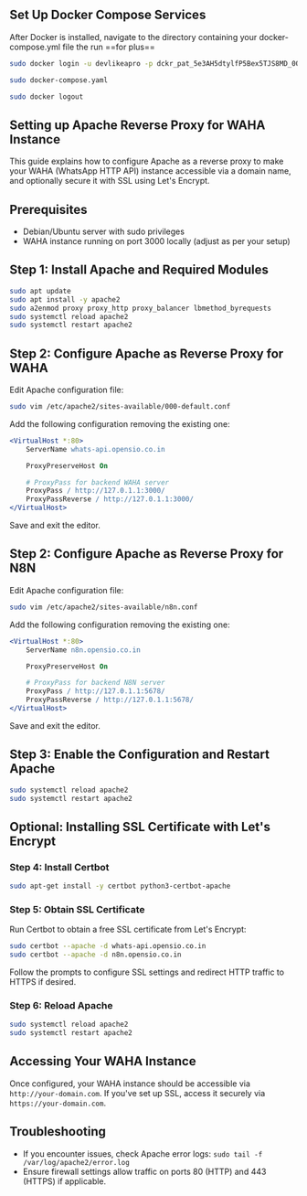 ## Set Up Docker Compose Services
After Docker is installed, navigate to the directory containing your docker-compose.yml file the run ==for plus==

```bash
sudo docker login -u devlikeapro -p dckr_pat_5e3AH5dtylfP5Bex5TJS8MD_0Os

sudo docker-compose.yaml

sudo docker logout
```

## Setting up Apache Reverse Proxy for WAHA Instance

This guide explains how to configure Apache as a reverse proxy to make your WAHA (WhatsApp HTTP API) instance accessible via a domain name, and optionally secure it with SSL using Let's Encrypt.

## Prerequisites

- Debian/Ubuntu server with sudo privileges
- WAHA instance running on port 3000 locally (adjust as per your setup)

## Step 1: Install Apache and Required Modules

```bash
sudo apt update
sudo apt install -y apache2
sudo a2enmod proxy proxy_http proxy_balancer lbmethod_byrequests
sudo systemctl reload apache2
sudo systemctl restart apache2
```

## Step 2: Configure Apache as Reverse Proxy for WAHA

Edit Apache configuration file:

```bash
sudo vim /etc/apache2/sites-available/000-default.conf
```

Add the following configuration removing the existing one:

```apache
<VirtualHost *:80>
    ServerName whats-api.opensio.co.in

    ProxyPreserveHost On

    # ProxyPass for backend WAHA server
    ProxyPass / http://127.0.1.1:3000/
    ProxyPassReverse / http://127.0.1.1:3000/
</VirtualHost>
```

Save and exit the editor.

## Step 2: Configure Apache as Reverse Proxy for N8N

Edit Apache configuration file:

```bash
sudo vim /etc/apache2/sites-available/n8n.conf
```

Add the following configuration removing the existing one:

```apache
<VirtualHost *:80>
    ServerName n8n.opensio.co.in

    ProxyPreserveHost On

    # ProxyPass for backend N8N server
    ProxyPass / http://127.0.1.1:5678/
    ProxyPassReverse / http://127.0.1.1:5678/
</VirtualHost>
```

Save and exit the editor.

## Step 3: Enable the Configuration and Restart Apache

```bash
sudo systemctl reload apache2
sudo systemctl restart apache2
```

## Optional: Installing SSL Certificate with Let's Encrypt

### Step 4: Install Certbot

```bash
sudo apt-get install -y certbot python3-certbot-apache
```

### Step 5: Obtain SSL Certificate

Run Certbot to obtain a free SSL certificate from Let's Encrypt:

```bash
sudo certbot --apache -d whats-api.opensio.co.in
sudo certbot --apache -d n8n.opensio.co.in
```

Follow the prompts to configure SSL settings and redirect HTTP traffic to HTTPS if desired.

### Step 6: Reload Apache

```bash
sudo systemctl reload apache2
sudo systemctl restart apache2
```

## Accessing Your WAHA Instance

Once configured, your WAHA instance should be accessible via `http://your-domain.com`. If you've set up SSL, access it securely via `https://your-domain.com`.

## Troubleshooting

- If you encounter issues, check Apache error logs: `sudo tail -f /var/log/apache2/error.log`
- Ensure firewall settings allow traffic on ports 80 (HTTP) and 443 (HTTPS) if applicable.
